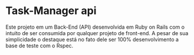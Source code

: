 # Task-Manager api
Este projeto em um Back-End (API) desenvolvida em Ruby on Rails com o intuito de ser consumida por qualquer projeto de front-end. A pesar de sua simplicidade o destaque está no fato dele ser 100% desenvolvimento a base de teste com o Rspec.
